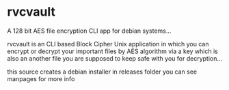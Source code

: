 # rvcvault
A 128 bit AES file encryption CLI app for debian systems...

rvcvault is an CLI based Block Cipher Unix application in which you can encrypt or decrypt 
your important files by AES algorithm via a key which is also an another file
you are supposed to keep safe with you for decryption... 

this source creates a debian installer in releases folder
you can see manpages for more info
